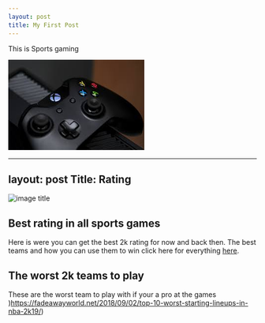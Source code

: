 ```yaml
---
layout: post
title: My First Post
---
```


This is Sports gaming 

![gaming image](/images/gaming.jpeg)


---
layout: post
Title: Rating
---

![image title](/images/originals-yung-1.jpg)

## Best rating in all sports games

Here is were you can get the best 2k rating for now and back then. The best teams and how you can use them to win click here for everything
[here](https://www.2kratings.com/).

##  The worst 2k teams to play 

These are the worst team to play with if your a pro at the games 
)https://fadeawayworld.net/2018/09/02/top-10-worst-starting-lineups-in-nba-2k19/)



